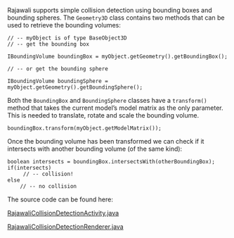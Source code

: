 Rajawali supports simple collision detection using bounding boxes and bounding spheres. The `Geometry3D` class contains two methods that can be used to retrieve the bounding volumes:
```
// -- myObject is of type BaseObject3D
// -- get the bounding box

IBoundingVolume boundingBox = myObject.getGeometry().getBoundingBox();

// -- or get the bounding sphere

IBoundingVolume boundingSphere = myObject.getGeometry().getBoundingSphere();
```
Both the `BoundingBox` and `BoundingSphere` classes have a `transform()` method that takes the current model’s model matrix as the only parameter. This is needed to translate, rotate and scale the bounding volume.
```
boundingBox.transform(myObject.getModelMatrix());
```
Once the bounding volume has been transformed we can check if it intersects with another bounding volume (of the same kind):
```
boolean intersects = boundingBox.intersectsWith(otherBoundingBox);
if(intersects)
     // -- collision!
else
    // -- no collision 
```
The source code can be found here:

[RajawaliCollisionDetectionActivity.java](https://github.com/MasDennis/RajawaliExamples/blob/master/src/com/monyetmabuk/rajawali/tutorials/RajawaliCollisionDetectionActivity.java)

[RajawaliCollisionDetectionRenderer.java](https://github.com/MasDennis/RajawaliExamples/blob/master/src/com/monyetmabuk/rajawali/tutorials/RajawaliCollisionDetectionRenderer.java)
